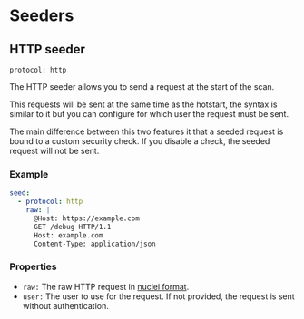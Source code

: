 # Seeders

## HTTP seeder

`protocol: http`

The HTTP seeder allows you to send a request at the start of the scan.

This requests will be sent at the same time as the hotstart, the syntax is similar to it but
you can configure for which user the request must be sent.

The main difference between this two features it that a seeded request is bound to a custom security check.
If you disable a check, the seeded request will not be sent.

### Example

```yaml
seed:
  - protocol: http
    raw: |
      @Host: https://example.com
      GET /debug HTTP/1.1
      Host: example.com
      Content-Type: application/json
```

### Properties

- `raw:` The raw HTTP request in [nuclei format](https://docs.projectdiscovery.io/templates/protocols/http/raw-http).
- `user:` The user to use for the request. If not provided, the request is sent without authentication.
